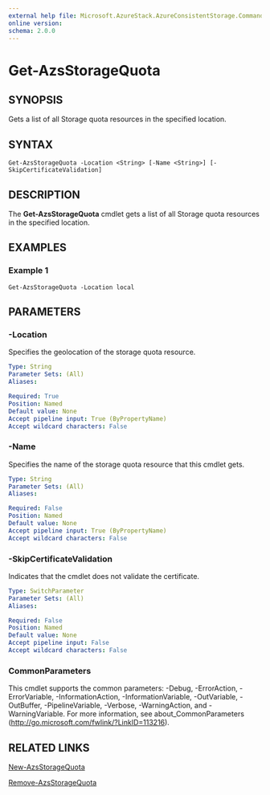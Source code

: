 ```yaml
---
external help file: Microsoft.AzureStack.AzureConsistentStorage.Commands.dll-Help.xml
online version: 
schema: 2.0.0
---
```


# Get-AzsStorageQuota

## SYNOPSIS
Gets a list of all Storage quota resources in the specified location.

## SYNTAX

```
Get-AzsStorageQuota -Location <String> [-Name <String>] [-SkipCertificateValidation]
```

## DESCRIPTION
The **Get-AzsStorageQuota** cmdlet gets a list of all Storage quota resources in the specified location.

## EXAMPLES
### Example 1

```
Get-AzsStorageQuota -Location local 
```

## PARAMETERS

### -Location
Specifies the geolocation of the storage quota resource.

```yaml
Type: String
Parameter Sets: (All)
Aliases: 

Required: True
Position: Named
Default value: None
Accept pipeline input: True (ByPropertyName)
Accept wildcard characters: False
```

### -Name
Specifies the name of the storage quota resource that this cmdlet gets.

```yaml
Type: String
Parameter Sets: (All)
Aliases: 

Required: False
Position: Named
Default value: None
Accept pipeline input: True (ByPropertyName)
Accept wildcard characters: False
```

### -SkipCertificateValidation
Indicates that the cmdlet does not validate the certificate.

```yaml
Type: SwitchParameter
Parameter Sets: (All)
Aliases: 

Required: False
Position: Named
Default value: None
Accept pipeline input: False
Accept wildcard characters: False
```

### CommonParameters
This cmdlet supports the common parameters: -Debug, -ErrorAction, -ErrorVariable, -InformationAction, -InformationVariable, -OutVariable, -OutBuffer, -PipelineVariable, -Verbose, -WarningAction, and -WarningVariable. For more information, see about_CommonParameters (http://go.microsoft.com/fwlink/?LinkID=113216).

## RELATED LINKS

[New-AzsStorageQuota](./New-AzsStorageQuota.md)

[Remove-AzsStorageQuota](./Remove-AzsStorageQuota.md)

